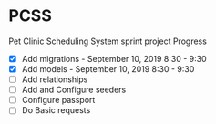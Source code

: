 # PCSS
Pet Clinic Scheduling System sprint project
Progress
- [x] Add migrations - September 10, 2019 8:30 - 9:30
- [x] Add models - September 10, 2019 8:30 - 9:30
- [ ] Add relationships
- [ ] Add and Configure seeders
- [ ] Configure passport
- [ ] Do Basic requests
